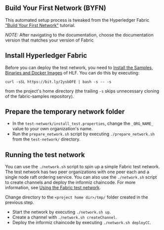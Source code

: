 ## Build Your First Network (BYFN)

This automated setup process is tweaked from the Hyperledger Fabric
["Build Your First Network"](http://hyperledger-fabric.readthedocs.io/en/latest/build_network.html) tutorial.

*NOTE:* After navigating to the documentation, choose the documentation version that matches your version of Fabric

## Install Hyperledger Fabric

Before you can deploy the test network, you need to [Install the Samples, Binaries and Docker Images](https://hyperledger-fabric.readthedocs.io/en/latest/install.html) of HLF.
You can do this by executing:

`curl -sSL https://bit.ly/2ysbOFE | bash -s -- -s`

from the project's home directory (the trailing `-s` skips unnecessary cloning of the fabric-samples repository).

## Prepare the temporary network folder

* In the `test-network/install_test.properties`, change the `_ORG_NAME_` value to your own organization's name.
* Run the `prepare_network.sh` script by executing `./prepare_network.sh` from the `test-network/` directory.

## Running the test network

You can use the `./network.sh` script to spin up a simple Fabric test network. The test network has two peer organizations with one peer each and a single node raft ordering service. You can also use the `./network.sh` script to create channels and deploy the informiz chaincode. For more information, see [Using the Fabric test network](https://hyperledger-fabric.readthedocs.io/en/latest/test_network.html).

Change directory to the `<project home dir>/tmp/` folder created in the previous step.
* Start the network by executing `./network.sh up`.
* Create a channel with `./network.sh createChannel`.
* Deploy the informiz chaincode by executing `./network.sh deployCC`.
